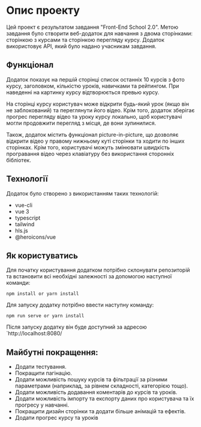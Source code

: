 # Опис проекту

Цей проект є результатом завдання "Front-End School 2.0". Метою завдання було створити веб-додаток для навчання з двома сторінками: сторінкою з курсами та сторінкою перегляду курсу. Додаток використовує API, який було надано учасникам завдання.

## Функціонал

Додаток показує на першій сторінці список останніх 10 курсів з фото курсу, заголовком, кількістю уроків, навичками та рейтингом. При наведенні на картинку курсу відтворюється превью курсу.

На сторінці курсу користувач може відкрити будь-який урок (якщо він не заблокований) та переглянути його відео. Крім того, додаток зберігає прогрес перегляду відео та уроку курсу локально, щоб користувачі могли продовжити перегляд з місця, де вони зупинилися.

Також, додаток містить функціонал picture-in-picture, що дозволяє відкрити відео у правому нижньому куті сторінки та ходити по інших сторінках. Крім того, користувачі можуть змінювати швидкість програвання відео через клавіатуру без використання сторонніх бібліотек.

## Технології

Додаток було створено з використанням таких технологій:

- vue-cli
- vue 3
- typescript
- tailwind
- hls.js
- @heroicons/vue

## Як користуватись

Для початку користування додатком потрібно склонувати репозиторій та встановити всі необхідні залежності за допомогою наступної команди:

```
npm install or yarn install
```

Для запуску додатку потрібно ввести наступну команду:

```
npm run serve or yarn install
```

Після запуску додатку він буде доступний за адресою `http://localhost:8080/

## Майбутні покращення:

- Додати тестування.
- Покращити пагінацію.
- Додати можливість пошуку курсів та фільтрації за різними параметрами (наприклад, за рівнем складності, категорією тощо).
- Додати можливість додавання коментарів до курсів та уроків.
- Додати можливість імпорту та експорту даних про користувача та їх прогресу у навчанні.
- Покращити дизайн сторінки та додати більше анімацій та ефектів.
- Додати прогрес курсу та уроків
